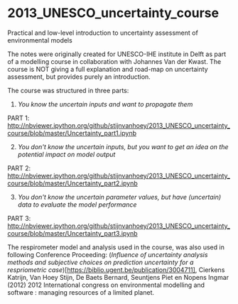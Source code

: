 # 2013_UNESCO_uncertainty_course
Practical and low-level introduction to uncertainty assessment of environmental models

The notes were originally created for UNESCO-IHE institute in Delft as part of a modelling course in collaboration with Johannes Van der Kwast. The course is NOT giving a full explanation and road-map on uncertainty assessment, but provides purely an introduction.

The course was structured in three parts:

1. *You know the uncertain inputs and want to propagate them*
  
  PART 1: http://nbviewer.ipython.org/github/stijnvanhoey/2013_UNESCO_uncertainty_course/blob/master/Uncertainty_part1.ipynb

2. *You don't know the uncertain inputs, but you want to get an idea on the potential impact on model output*
  
  PART 2: http://nbviewer.ipython.org/github/stijnvanhoey/2013_UNESCO_uncertainty_course/blob/master/Uncertainty_part2.ipynb

3. *You don't know the uncertain parameter values, but have (uncertain) data to evaluate the model performance*
  
  PART 3: http://nbviewer.ipython.org/github/stijnvanhoey/2013_UNESCO_uncertainty_course/blob/master/Uncertainty_part3.ipynb

The respirometer model and analysis used in the course, was also used in following Conference Proceeding:
(*Influence of uncertainty analysis methods and subjective choices on prediction uncertainty for a respriometric case*)[https://biblio.ugent.be/publication/3004711], Cierkens Katrijn, Van Hoey Stijn, De Baets Bernard, Seuntjens Piet en Nopens Ingmar (2012) 2012 International congress on environmental modelling and software : managing resources of a limited planet. 
